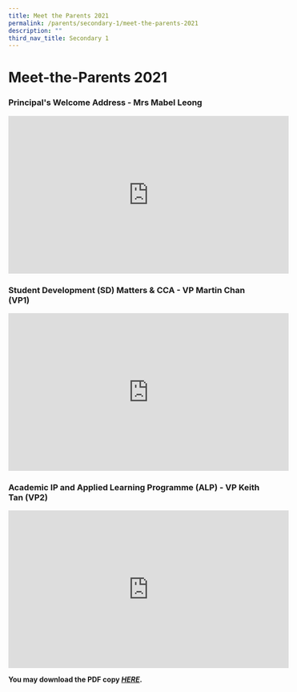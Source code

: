 ```yaml
---
title: Meet the Parents 2021
permalink: /parents/secondary-1/meet-the-parents-2021
description: ""
third_nav_title: Secondary 1
---
```

# **Meet-the-Parents 2021**

### Principal's Welcome Address - Mrs Mabel Leong

<iframe width="560" height="315" src="https://www.youtube.com/embed/L12s6cZ87gw" title="YouTube video player" frameborder="0" allow="accelerometer; autoplay; clipboard-write; encrypted-media; gyroscope; picture-in-picture" allowfullscreen></iframe>

### Student Development (SD) Matters & CCA - VP Martin Chan (VP1)

<iframe width="560" height="315" src="https://www.youtube.com/embed/SNaqoHb-Ywo" title="YouTube video player" frameborder="0" allow="accelerometer; autoplay; clipboard-write; encrypted-media; gyroscope; picture-in-picture" allowfullscreen></iframe>

### Academic IP and Applied Learning Programme (ALP) - VP Keith Tan (VP2)

<iframe width="560" height="315" src="https://www.youtube.com/embed/EOjvW37rX-I" title="YouTube video player" frameborder="0" allow="accelerometer; autoplay; clipboard-write; encrypted-media; gyroscope; picture-in-picture" allowfullscreen></iframe>

**You may download the PDF copy [_HERE_](/files/2021%20S1%20MPS%20Curriculum.pdf).**